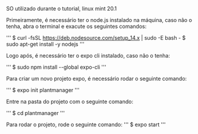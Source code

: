 SO utilizado durante o tutorial, linux mint 20.1

Primeiramente, é necessário ter o node.js instalado na máquina, caso não o tenha, abra o terminal e exacute os seguintes comandos:

'''
$ curl -fsSL https://deb.nodesource.com/setup_14.x | sudo -E bash -
$ sudo apt-get install -y nodejs
'''

Logo após, é necessário ter o expo cli instalado, caso não o tenha:

'''
$ sudo npm install --global expo-cli
'''

Para criar um novo projeto expo, é necessário rodar o seguinte comando:

'''
$ expo init plantmanager
'''

Entre na pasta do projeto com o seguinte comando:

'''
$ cd plantmanager
'''

Para rodar o projeto, rode o seguinte comando:
'''
$ expo start
'''

